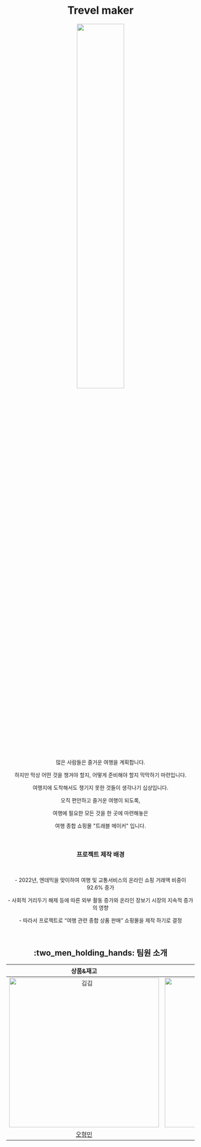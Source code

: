 <h1 align="center">Trevel maker</h1>
<p align="center"><img align="center" width=50% height=50% src="https://github.com/HEXKEY-project/travelmaker/assets/85326632/9112fdff-c838-4028-9df7-d531d579918d"> </p>

<p align="center">많은 사람들은 즐거운 여행을 계획합니다. </p>

<p align="center">하지만 막상 어떤 것을 챙겨야 할지, 어떻게 준비해야 할지 막막하기 마련입니다. </p>

<p align="center">여행지에 도착해서도 챙기지 못한 것들이 생각나기 십상입니다. </p>

<p align="center">오직 편안하고 즐거운 여행이 되도록,  </p>

<p align="center">여행에 필요한 모든 것을 한 곳에 마련해놓은 </p> 

<p align="center">여행 종합 쇼핑몰  "트래블 메이커" 입니다. </p>
<br>

<h3 align="center"> 프로젝트 제작 배경</h3>

<br>
<p align="center">- 2022년, 엔데믹을 맞이하여 여행 및 교통서비스의 온라인 쇼핑 거래액 비중이 92.6% 증가</p>
<p align="center">- 사회적 거리두기 해제 등에 따른 외부 활동 증가와 온라인 장보기 시장의 지속적 증가의 영향</p>
<p align="center">- 따라서 프로젝트로 “여행 관련 종합 상품 판매” 쇼핑몰을 제작 하기로 결정</p>

<br>
<h2 align="center">  :two_men_holding_hands: 팀원 소개</h2>



|                                         상품&재고                                          |                                         장바구니&결제                                           |                                        로그인&회원가입                                           |                                         회원관리&배송관리                                          |                                       공지사항                                        |                                        메인화면&리뷰                                          |       
| :--------------------------------------------------------------------------------------: | :--------------------------------------------------------------------------------------: | :--------------------------------------------------------------------------------------: | :-------------------------------------------------------------------------------------: | :-----------------------------------------------------------------------------------: | :-------------------------------------------------------------------------------------: | 
| <img src="https://avatars.githubusercontent.com/u/138549251?v=4" width=400px alt="김김"/> | <img src="https://avatars.githubusercontent.com/u/125981939?v=4" width=400px alt="바다"/> | <img src="(https://avatars.githubusercontent.com/u/138549291?v=4" width=400px alt="삭정"/> | <img src="https://avatars.githubusercontent.com/u/43775108?v=4" width=400px alt="샐리"> | <img src="https://avatars.githubusercontent.com/u/45230497?v=4" width=400px alt="썬"> | <img src="https://avatars.githubusercontent.com/u/61097373?v=4" width=400px alt="유조"> |
|                       [오형민](https://github.com/hyungmino)                              |                            [김용민](https://github.com/kingnongmeel)                          |                            [황주희](https://github.com/ctmeou)                          |                          [정민교](https://github.com/alsry2325)                           |                         [김지상](https://github.com/kzeesang)                         |                            [김미경](https://github.com/kim-mi-kyoung)                            |                 


